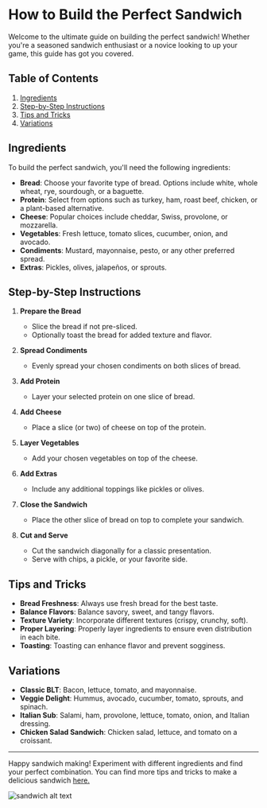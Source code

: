 # How to Build the Perfect Sandwich

Welcome to the ultimate guide on building the perfect sandwich! Whether you're a seasoned sandwich enthusiast or a novice looking to up your game, this guide has got you covered.

## Table of Contents

1. [Ingredients](#ingredients)
2. [Step-by-Step Instructions](#step-by-step-instructions)
3. [Tips and Tricks](#tips-and-tricks)
4. [Variations](#variations)

## Ingredients

To build the perfect sandwich, you'll need the following ingredients:

- **Bread**: Choose your favorite type of bread. Options include white, whole wheat, rye, sourdough, or a baguette.
- **Protein**: Select from options such as turkey, ham, roast beef, chicken, or a plant-based alternative.
- **Cheese**: Popular choices include cheddar, Swiss, provolone, or mozzarella.
- **Vegetables**: Fresh lettuce, tomato slices, cucumber, onion, and avocado.
- **Condiments**: Mustard, mayonnaise, pesto, or any other preferred spread.
- **Extras**: Pickles, olives, jalapeños, or sprouts.

## Step-by-Step Instructions

1. **Prepare the Bread**
   - Slice the bread if not pre-sliced.
   - Optionally toast the bread for added texture and flavor.

2. **Spread Condiments**
   - Evenly spread your chosen condiments on both slices of bread.

3. **Add Protein**
   - Layer your selected protein on one slice of bread.

4. **Add Cheese**
   - Place a slice (or two) of cheese on top of the protein.

5. **Layer Vegetables**
   - Add your chosen vegetables on top of the cheese.

6. **Add Extras**
   - Include any additional toppings like pickles or olives.

7. **Close the Sandwich**
   - Place the other slice of bread on top to complete your sandwich.

8. **Cut and Serve**
   - Cut the sandwich diagonally for a classic presentation.
   - Serve with chips, a pickle, or your favorite side.

## Tips and Tricks

- **Bread Freshness**: Always use fresh bread for the best taste.
- **Balance Flavors**: Balance savory, sweet, and tangy flavors.
- **Texture Variety**: Incorporate different textures (crispy, crunchy, soft).
- **Proper Layering**: Properly layer ingredients to ensure even distribution in each bite.
- **Toasting**: Toasting can enhance flavor and prevent sogginess.

## Variations

- **Classic BLT**: Bacon, lettuce, tomato, and mayonnaise.
- **Veggie Delight**: Hummus, avocado, cucumber, tomato, sprouts, and spinach.
- **Italian Sub**: Salami, ham, provolone, lettuce, tomato, onion, and Italian dressing.
- **Chicken Salad Sandwich**: Chicken salad, lettuce, and tomato on a croissant.

---

Happy sandwich making! Experiment with different ingredients and find your perfect combination. You can find more tips and tricks to make a delicious sandwich [here.](https://www.goldmedalbakery.com/blog/10-tips-for-making-the-perfect-sandwich/)

![sandwich alt text](https://images.unsplash.com/photo-1553909489-cd47e0907980?q=80&w=2650&auto=format&fit=crop&ixlib=rb-4.0.3&ixid=M3wxMjA3fDB8MHxwaG90by1wYWdlfHx8fGVufDB8fHx8fA%3D%3D)
